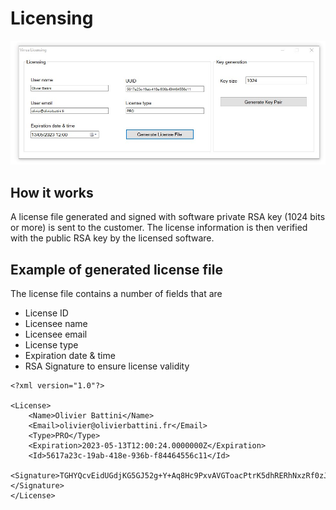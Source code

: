 # Licensing

![Licensing](./preview.jpg)

## How it works

A license file generated and signed with software private RSA key (1024 bits or more) is sent to the customer. The license information is then verified with the public RSA key by the licensed software.

## Example of generated license file

The license file contains a number of fields that are 

- License ID
- Licensee name
- Licensee email
- License type
- Expiration date & time
- RSA Signature to ensure license validity

```
<?xml version="1.0"?>

<License>
    <Name>Olivier Battini</Name>
    <Email>olivier@olivierbattini.fr</Email>
    <Type>PRO</Type>
    <Expiration>2023-05-13T12:00:24.0000000Z</Expiration>
    <Id>5617a23c-19ab-418e-936b-f84464556c11</Id>
    <Signature>TGHYQcvEidUGdjKG5GJ52g+Y+Aq8Hc9PxvAVGToacPtrK5dhRERhNxzRf0zJfND0xGbzK8UBCMzTQVnlsRNJvIYn9Ds9Z6TuQo+wbQ1Wm2N0eni60wdgGzksxSk9SYISODar+HQj8L0jpYXluRc7FUANkBtbFHCKMwyYPgxLU5k=</Signature>
</License>
```